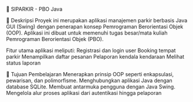 🚗 SIPARKIR - PBO Java

📌 Deskripsi
Proyek ini merupakan aplikasi manajemen parkir berbasis Java GUI (Swing) dengan penerapan konsep Pemrograman Berorientasi Objek (OOP). Aplikasi ini dibuat untuk memenuhi tugas besar/mata kuliah Pemrograman Berorientasi Objek (PBO).
 
  Fitur utama aplikasi meliputi:
    Registrasi dan login user
    Booking tempat parkir
    Menampilkan daftar pesanan
    Pelaporan kendala kendaraan
    Melihat status laporan

🎯 Tujuan Pembelajaran
Menerapkan prinsip OOP seperti enkapsulasi, pewarisan, dan polimorfisme.
Menghubungkan aplikasi Java dengan database SQLite.
Membuat antarmuka pengguna dengan Java Swing.
Mengelola alur proses aplikasi dari autentikasi hingga pelaporan
